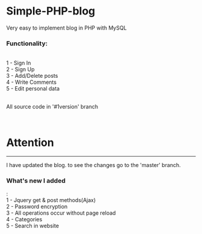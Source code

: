 # Simple-PHP-blog
Very easy to implement blog in PHP with MySQL
<h3>Functionality:</h3> <br>
1 - Sign In <br>
2 - Sign Up <br>
3 - Add/Delete posts <br>
4 - Write Comments <br>
5 - Edit personal data <br>

<br>
<p> All source code in '#1version' branch </p>

<br>

<h1>Attention</h1>
<hr>

I have updated the blog. to see the changes go to the 'master' branch. <br> 
<h3>What's new I added</h3>: <br>
1 - Jquery get & post methods(Ajax) <br>
2 - Password encryption <br>
3 - All operations occur without page reload <br>
4 - Categories <br>
5 - Search in website <br>

